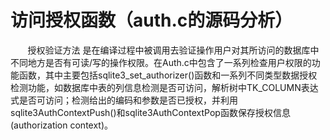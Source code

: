 # 访问授权函数（auth.c的源码分析）
&nbsp;&nbsp;&nbsp;&nbsp;&nbsp;&nbsp;&nbsp;授权验证方法  是在编译过程中被调用去验证操作用户对其所访问的数据库中不同地方是否有可读/写的操作权限。在Auth.c中包含了一系列检查用户权限的功能函数，其中主要包括sqlite3_set_authorizer()函数和一系列不同类型数据授权检测功能，如数据库中表的列信息检测是否可访问，解析树中TK_COLUMN表达式是否可访问；检测给出的编码和参数是否已授权，并利用  sqlite3AuthContextPush()和sqlite3AuthContextPop函数保存授权信息(authorization context)。
